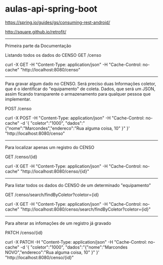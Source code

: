 # aulas-api-spring-boot

https://spring.io/guides/gs/consuming-rest-android/

http://square.github.io/retrofit/

---------------------------------------------------------------------

Primeira parte da Documentação

Listando todos os dados do CENSO
GET /censo

curl -X GET -H "Content-Type: application/json" -H "Cache-Control: no-cache" "http://localhost:8080/censo"

---------------------------------------------------------------------
Para gravar algum dado no CENSO. Será preciso duas Informações coletor, que é o identificar do "equipamento" de coleta. Dados, que será um JSON, assim ficando transparente o armazenamento para qualquer pessoa que implementar.

POST /censo

curl -X POST -H "Content-Type: application/json" -H "Cache-Control: no-cache" -d '{
	"coletor":"1000",
	"dados":"{\"nome\":\"Marcondes\",\"endereco\":\"Rua alguma coisa, 10\" }"
}' "http://localhost:8080/censo"


---------------------------------------------------------------------
Para localizar apenas um registro do CENSO

GET /censo/{id}

curl -X GET -H "Content-Type: application/json" -H "Cache-Control: no-cache" "http://localhost:8080/censo/{id}"

---------------------------------------------------------------------
Para listar todos os dados do CENSO de um determinado "equipamento"

GET /censo/search/findByColetor?coletor={id}

curl -X GET -H "Content-Type: application/json" -H "Cache-Control: no-cache" "http://localhost:8080/censo/search/findByColetor?coletor={id}"

---------------------------------------------------------------------
Para alterar as infomações de um registro já gravado

PATCH /censo/{id}

curl -X PATCH -H "Content-Type: application/json" -H "Cache-Control: no-cache" -d '{
	"coletor":"1000",
	"dados":"{\"nome\":\"Marcondes NOVO\",\"endereco\":\"Rua alguma coisa, 10\" }"
}' "http://localhost:8080/censo/{id}"